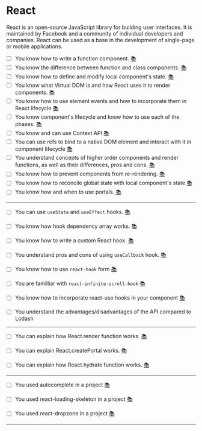 React
=====

React is an open-source JavaScript library for building user interfaces. It is maintained by Facebook and a community of individual developers and companies. React can be used as a base in the development of single-page or mobile applications.
  

*   [ ] You know how to write a function component. [:books:](https://reactjs.org/docs/components-and-props.html#function-and-class-components)
*   [ ] You know the difference between function and class components. [:books:](https://medium.com/@Zwenza/functional-vs-class-components-in-react-231e3fbd7108#:~:text=The%20most%20obvious%20one%20difference,which%20returns%20a%20React%20element.)
*   [ ] You know how to define and modify local component's state. [:books:](https://reactjs.org/docs/faq-state.html)
*   [ ] You know what Virtual DOM is and how React uses it to render components. [:books:](https://www.geeksforgeeks.org/reactjs-virtual-dom/)
*   [ ] You know how to use element events and how to incorporate them in React lifecycle [:books:](https://reactjs.org/docs/handling-events.html#gatsby-focus-wrapper)
*   [ ] You know component's lifecycle and know how to use each of the phases. [:books:](https://www.geeksforgeeks.org/reactjs-lifecycle-components/)
*   [ ] You know and can use Context API [:books:](https://reactjs.org/docs/context.html#reactcreatecontext)
*   [ ] You can use refs to bind to a native DOM element and interact with it in component lifecycle [:books:](https://css-tricks.com/working-with-refs-in-react/)
*   [ ] You understand concepts of higher order components and render functions, as well as their differences, pros and cons. [:books:](https://reactjs.org/docs/higher-order-components.html)
*   [ ] You know how to prevent components from re-rendering. [:books:](https://blog.bitsrc.io/5-ways-to-avoid-react-component-re-renderings-90241e775b8c)
*   [ ] You know how to reconcile global state with local component's state [:books:](https://redux.js.org/introduction/getting-started)
*   [ ] You know how and when to use portals. [:books:](https://reactjs.org/docs/portals.html#gatsby-focus-wrapper)

-------------------------------------------------------------

*   [ ] You can use <code>useState</code> and <code>useEffect</code> hooks. [:books:](https://reactjs.org/docs/react-api.html#hooks)
*   [ ] You know how hook dependency array works. [:books:](https://medium.com/better-programming/understanding-the-useeffect-dependency-array-2913da504c44)
*   [ ] You know how to write a custom React hook. [:books:](https://reactjs.org/docs/hooks-custom.html)
*   [ ] You understand pros and cons of using <code>useCallback</code> hook. [:books:](https://kentcdodds.com/blog/usememo-and-usecallback/)
*   [ ] You know how to use <code>react-hook</code> form [:books:](https://www.react-hook-form.com/get-started/) 
*   [ ] You are familliar with <code>react-infinite-scroll-hook</code> [:books:](https://www.npmjs.com/package/react-infinite-scroll-hook/)


*   [ ] You know how to incorporate react-use hooks in your component [:books:](https://github.com/streamich/react-use/blob/master/docs/useLocalStorage.md)
*   [ ] You understand the advantages/disadvantages of the API compared to Lodash


---------------------------------------------------------------------

*   [ ] You can explain how React.render function works. [:books:](https://reactjs.org/docs/rendering-elements.html)
*   [ ] You can explain React.createPortal works. [:books:](https://pl.reactjs.org/docs/portals.html)
*   [ ] You can explain how React.hydrate function works. [:books:](https://medium.com/@akakankur81/a-quick-overview-on-react-dom-render-and-hydrate-6d0ec6c1b234)


-----------------------------------------------------------------------


*   [ ] You used autocomplete in a project [:books:](https://codesandbox.io/s/github/kentcdodds/downshift-examples/tree/master/?module=%2Fsrc%2Fordered-examples%2F01-basic-autocomplete.js&moduleview=1)




*   [ ] You used react-loading-skeleton in a project [:books:](https://www.npmjs.com/package/react-loading-skeleton) 


*   [ ] You used react-dropzone in a project [:books:](https://react-dropzone.js.org/)

* * *
